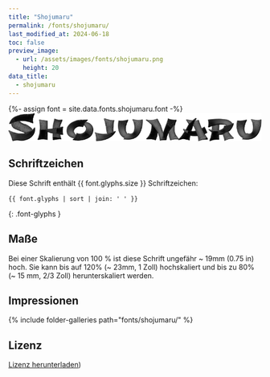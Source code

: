 ```yaml
---
title: "Shojumaru"
permalink: /fonts/shojumaru/
last_modified_at: 2024-06-18
toc: false
preview_image:
  - url: /assets/images/fonts/shojumaru.png
    height: 20
data_title:
  - shojumaru
---
```

{%- assign font = site.data.fonts.shojumaru.font -%}
![Shojumaru](/assets/images/fonts/shojumaru.png)

## Schriftzeichen

Diese Schrift enthält  {{ font.glyphs.size }} Schriftzeichen:

```
{{ font.glyphs | sort | join: ' ' }}
```
{: .font-glyphs }

## Maße

Bei einer Skalierung von 100 % ist diese Schrift ungefähr ~ 19mm (0.75 in) hoch. Sie kann bis auf 120% (~ 23mm, 1 Zoll) hochskaliert und bis zu 80% (~ 15 mm, 2/3 Zoll) herunterskaliert werden.


## Impressionen

{% include folder-galleries path="fonts/shojumaru/" %}

## Lizenz

[Lizenz herunterladen](https://github.com/inkstitch/inkstitch/tree/main/fonts/shojumaru/LICENSE))
